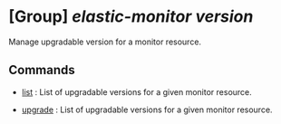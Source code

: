 # [Group] _elastic-monitor version_

Manage upgradable version for a monitor resource.

## Commands

- [list](/Commands/elastic-monitor/version/_list.md)
: List of upgradable versions for a given monitor resource.

- [upgrade](/Commands/elastic-monitor/version/_upgrade.md)
: List of upgradable versions for a given monitor resource.
